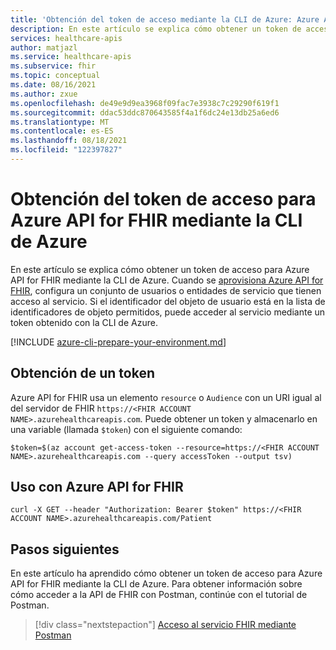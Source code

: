 ```yaml
---
title: 'Obtención del token de acceso mediante la CLI de Azure: Azure API for FHIR'
description: En este artículo se explica cómo obtener un token de acceso para Azure API for FHIR mediante la CLI de Azure.
services: healthcare-apis
author: matjazl
ms.service: healthcare-apis
ms.subservice: fhir
ms.topic: conceptual
ms.date: 08/16/2021
ms.author: zxue
ms.openlocfilehash: de49e9d9ea3968f09fac7e3938c7c29290f619f1
ms.sourcegitcommit: ddac53ddc870643585f4a1f6dc24e13db25a6ed6
ms.translationtype: MT
ms.contentlocale: es-ES
ms.lasthandoff: 08/18/2021
ms.locfileid: "122397827"
---
```

# <a name="get-access-token-for-azure-api-for-fhir-using-azure-cli"></a>Obtención del token de acceso para Azure API for FHIR mediante la CLI de Azure

En este artículo se explica cómo obtener un token de acceso para Azure API for FHIR mediante la CLI de Azure. Cuando se [aprovisiona Azure API for FHIR](fhir-paas-portal-quickstart.md), configura un conjunto de usuarios o entidades de servicio que tienen acceso al servicio. Si el identificador del objeto de usuario está en la lista de identificadores de objeto permitidos, puede acceder al servicio mediante un token obtenido con la CLI de Azure.

[!INCLUDE [azure-cli-prepare-your-environment.md](../../../includes/azure-cli-prepare-your-environment.md)]

## <a name="obtain-a-token"></a>Obtención de un token

Azure API for FHIR usa un elemento `resource` o `Audience` con un URI igual al del servidor de FHIR `https://<FHIR ACCOUNT NAME>.azurehealthcareapis.com`. Puede obtener un token y almacenarlo en una variable (llamada `$token`) con el siguiente comando:

```azurecli-interactive
$token=$(az account get-access-token --resource=https://<FHIR ACCOUNT NAME>.azurehealthcareapis.com --query accessToken --output tsv)
```

## <a name="use-with-azure-api-for-fhir"></a>Uso con Azure API for FHIR

```azurecli-interactive
curl -X GET --header "Authorization: Bearer $token" https://<FHIR ACCOUNT NAME>.azurehealthcareapis.com/Patient
```

## <a name="next-steps"></a>Pasos siguientes

En este artículo ha aprendido cómo obtener un token de acceso para Azure API for FHIR mediante la CLI de Azure. Para obtener información sobre cómo acceder a la API de FHIR con Postman, continúe con el tutorial de Postman.

>[!div class="nextstepaction"]
>[Acceso al servicio FHIR mediante Postman](../fhir/using-postman.md)
